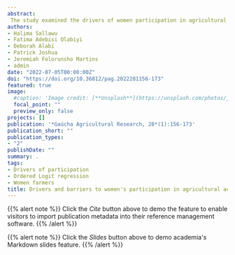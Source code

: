 ```yaml
---
abstract: 
 The study examined the drivers of women participation in agricultural activities in Nigeria. A total of 636 women farmers were used for the study and data were collected through interview and questionnaire process. Descriptive statistics, Participation index and Ordered Logit regression were used to analyze the data. The results revealed that the mean age, household size, farming experience and farm size were 44 years, 8 members, 18 years and 3.1 ha respectively. The result also revealed that women farmers in Nigeria engaged themselves in agricultural activities such as crop farming, livestock farming, agricultural trading, poultry farming, horticultural farming and aquaculture farming. Result of the participation index revealed that women farmers were actively involved in agriculture with 49.06 % of the women with high level of participation. The regression analysis revealed that the positive drivers of women participation in agricultural activities were household size, marital status, level of education, farming experience, disposable income, extension service and membership of association. In the contrary, distance to farm is a negative driver of women participation in agricultural activities in the study area. In addition, inadequate financial opportunities and inadequate access to extension services were among the serious constraints that hindered women participation in agricultural activities.
authors:
- Halima Sallawu
- Fatima Adebisi Olabiyi
- Deborah Alabi
- Patrick Joshua
- Jeremiah Folorunsho Martins
- admin
date: "2022-07-05T00:00:00Z"
doi: "https://doi.org/10.36812/pag.2022281156-173"
featured: true
image:
  #caption: 'Image credit: [**Unsplash**](https://unsplash.com/photos/jdD8gXaTZsc)'
  focal_point: ""
  preview_only: false
projects: []
publication: '*Gaúcha Agricultural Research, 28*(1):156-173'
publication_short: ""
publication_types:
- "2"
publishDate: ""
summary: .
tags:
- Drivers of participation
- Ordered Logit regression
- Women farmers
title: Drivers and barriers to women's participation in agricultural activities in Nigeria
---
```

{{% alert note %}}
Click the *Cite* button above to demo the feature to enable visitors to import publication metadata into their reference management software.
{{% /alert %}}

{{% alert note %}}
Click the *Slides* button above to demo academia's Markdown slides feature.
{{% /alert %}}
